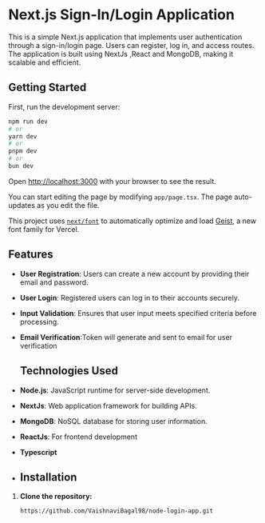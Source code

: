 # Next.js Sign-In/Login Application
This is a simple Next.js application that implements user authentication through a sign-in/login page. 
Users can register, log in, and access routes. The application is built using NextJs ,React  and MongoDB, making it scalable and efficient.

## Getting Started

First, run the development server:

```bash
npm run dev
# or
yarn dev
# or
pnpm dev
# or
bun dev
```

Open [http://localhost:3000](http://localhost:3000) with your browser to see the result.

You can start editing the page by modifying `app/page.tsx`. The page auto-updates as you edit the file.

This project uses [`next/font`](https://nextjs.org/docs/app/building-your-application/optimizing/fonts) to automatically optimize and load [Geist](https://vercel.com/font), a new font family for Vercel.

## Features

- **User Registration**: Users can create a new account by providing their email and password.
- **User Login**: Registered users can log in to their accounts securely.
- **Input Validation**: Ensures that user input meets specified criteria before processing.
- **Email Verification**:Token will generate and sent to email for user verification

  ## Technologies Used
  
- **Node.js**: JavaScript runtime for server-side development.
- **NextJs**: Web application framework for building APIs.
- **MongoDB**: NoSQL database for storing user information.
- **ReactJs**: For frontend development
- **Typescript**

- ## Installation

1. **Clone the repository:**
   ```bash
   https://github.com/VaishnaviBagal98/node-login-app.git

